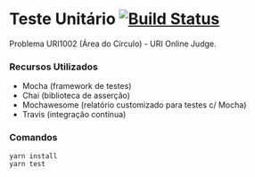 # Teste Unitário [![Build Status](https://travis-ci.com/jotanarciso/testesUnitarios.svg?branch=master)](https://travis-ci.com/jotanarciso/testesUnitarios)

Problema URI1002 (Área do Círculo) - URI Online Judge. 

### Recursos Utilizados ### 
- Mocha (framework de testes)
- Chai (biblioteca de asserção)
- Mochawesome (relatório customizado para testes c/ Mocha)
- Travis (integração contínua)

### Comandos ### 
```sh
yarn install
yarn test
```
